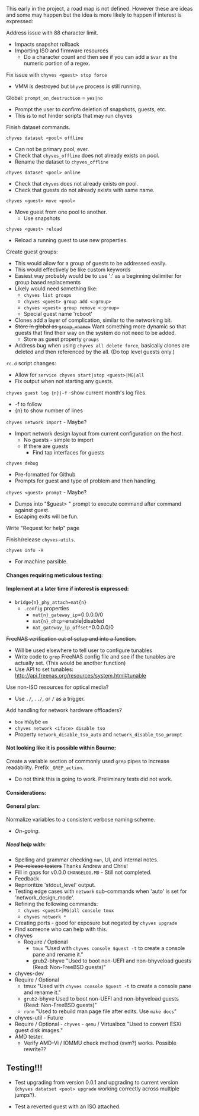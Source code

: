 This early in the project, a road map is not defined. However these are ideas and some may happen but the idea is more likely to happen if interest is expressed:

Address issue with 88 character limit.
- Impacts snapshot rollback
- Importing ISO and firmware resources
  - Do a character count and then see if you can add a `$var` as the numeric portion of a regex.

Fix issue with `chyves <guest> stop force`
- VMM is destroyed but `bhyve` process is still running.

Global: `prompt_on_destruction` = `yes|no`
- Prompt the user to confirm deletion of snapshots, guests, etc.
- This is to not hinder scripts that may run chyves

Finish dataset commands.

`chyves dataset <pool> offline`
- Can not be primary pool, ever.
- Check that `chyves_offline` does not already exists on pool.
- Rename the dataset to `chyves_offline`

`chyves dataset <pool> online`
- Check that `chyves` does not already exists on pool.
- Check that guests do not already exists with same name.

`chyves <guest> move <pool>`
- Move guest from one pool to another.
  - Use snapshots

`chyves <guest> reload`
- Reload a running guest to use new properties.

Create guest groups:
- This would allow for a group of guests to be addressed easily.
- This would effectively be like custom keywords
- Easiest way probably would be to use ':' as a beginning delimiter for group based replacements
- Likely would need something like:
  - `chyves list groups`
  - `chyves <guest> group add <:group>`
  - `chyves <guest> group remove <:group>`
  - Special guest name 'rcboot'
- Clones add a layer of complication, similar to the networking bit.
- <strike>Store in global as `group_<name>`</strike> Want something more dynamic so that guests that find their way on the system do not need to be added.
  - Store as guest property `groups`
- Address bug when using `chyves all delete force`, basically clones are deleted and then referenced by the all. (Do top level guests only.)

`rc.d` script changes:
- Allow for `service chyves start|stop <guest>|MG|all`
- Fix output when not starting any guests.

`chyves guest log {n}|-f`
-show current month's log files.
  - -f to follow
  - {n} to show number of lines

`chyves network import` - Maybe?
- Import network design layout from current configuration on the host.
  - No guests - simple to import
  - If there are guests
    - Find tap interfaces for guests

`chyves debug`
- Pre-formatted for Github
- Prompts for guest and type of problem and then handling.

`chyves <guest> prompt` - Maybe?
- Dumps into "$guest> " prompt to execute command after command against guest.
- Escaping exits will be fun.

Write "Request for help" page

Finish/release `chyves-utils`.

`chyves info -H`
- For machine parsible.

#### Changes requiring meticulous testing:

#### Implement at a later time if interest is expressed:

- `bridge{n}_phy_attach=nat{n}`
  - `.config` properties
    - `nat{n}_gateway_ip`=0.0.0.0/0
    - `nat{n}_dhcp`=enable|disabled
    - `nat_gateway_ip_offset`=0.0.0.0/0

<strike>FreeNAS verification out of setup and into a function.</strike>
- Will be used elsewhere to tell user to configure tunables
- Write code to `grep` FreeNAS config file and see if the tunables are actually set. (This would be another function)
- Use API to set tunables: http://api.freenas.org/resources/system.html#tunable

Use non-ISO resources for optical media?
- Use `./`, `../`, or `/` as a trigger.

Add handling for network hardware offloaders?
- `bce` maybe `em`
- `chyves network <iface> disable tso`
- Property `network_disable_tso_auto` and `network_disable_tso_prompt`

#### Not looking like it is possible within Bourne:

Create a variable section of commonly used `grep` pipes to increase readability. Prefix `_GREP_action`.
- Do not think this is going to work. Preliminary tests did not work.

#### Considerations:

#### General plan:
Normalize variables to a consistent verbose naming scheme.
- _On-going_.

##### Need help with:
- Spelling and grammar checking `man`, UI, and internal notes.
- <strike>Pre-release testers</strike> Thanks Andrew and Chris!
- Fill in gaps for v0.0.0 `CHANGELOG.MD` - Still not completed.
- Feedback
- Reprioritize 'stdout_level' output.
- Testing edge cases with `network` sub-commands when 'auto' is set for 'network_design_mode'.
- Refining the following commands:
  - `chyves <guest>|MG|all console tmux`
  - `chyves network *`
- Creating ports - good for exposure but negated by `chyves upgrade`
 - Find someone who can help with this.
 - chyves
   - Require / Optional
     - `tmux` "Used with `chyves console $guest -t` to create a console pane and rename it."
      - grub2-bhyve "Used to boot non-UEFI and non-bhyveload guests (Read: Non-FreeBSD guests)"
 -  chyves-dev
   - Require / Optional
     - tmux "Used with `chyves console $guest -t` to create a console pane and rename it."
      - `grub2`-bhyve Used to boot non-UEFI and non-bhyveload guests (Read: Non-FreeBSD guests)"
      - `ronn` "Used to rebuild man page file after edits. Use `make docs`"
 -  chyves-util - Future
   -  Require / Optional
     - `chyves`
     - `qemu` / Virtualbox "Used to convert ESXi guest disk images."
- AMD tester.
  - Verify AMD-Vi / IOMMU check method (svm?) works. Possible rewrite??

## Testing!!!

- Test upgrading from version 0.0.1 and upgrading to current version (`chyves datatset <pool> upgrade` working correctly across multiple jumps?).

- Test a reverted guest with an ISO attached.
